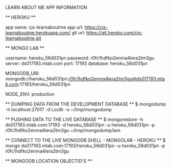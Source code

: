 LEARN ABOUT ME APP INFORMATION

** HEROKU **

app name:   cjs-learnaboutme
app url:    https://cjs-learnaboutme.herokuapp.com/
git url:    https://git.heroku.com/cjs-learnaboutme.git

** MONGO LAB **

username:   heroku_56d031pn
password:   r0fc1hdfko2enma4iera2tm3gu
server:     ds017193.mlab.com
port:       17193
database:   heroku_56d031pn

MONGODB_URI:  mongodb://heroku_56d031pn:r0fc1hdfko2enma4iera2tm3gu@ds017193.mlab.com:17193/heroku_56d031pn

NODE_ENV: production

** DUMPING DATA FROM THE DEVELOPMENT DATABASE **
$ mongodump -h localhost:27017 -d Loc8r -o ~/tmp/mongodump

** PUSHING DATA TO THE LIVE DATABASE **
$ mongorestore -h ds017193.mlab.com:17193 -d heroku_56d031pn -u heroku_56d031pn -p r0fc1hdfko2enma4iera2tm3gu ~/tmp/mongodump/lam

** CONNECT TO THE LIVE MONGODB SHELL - MONGOLAB - HEROKU **
$ mongo ds017193.mlab.com:17193/heroku_56d031pn -u heroku_56d031pn -p r0fc1hdfko2enma4iera2tm3gu



** MONGODB LOCATION OBJECTID'S **
